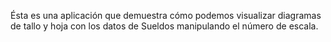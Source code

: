 Ésta es una aplicación que demuestra cómo podemos visualizar diagramas de tallo y hoja con los datos de Sueldos manipulando el número de escala.


